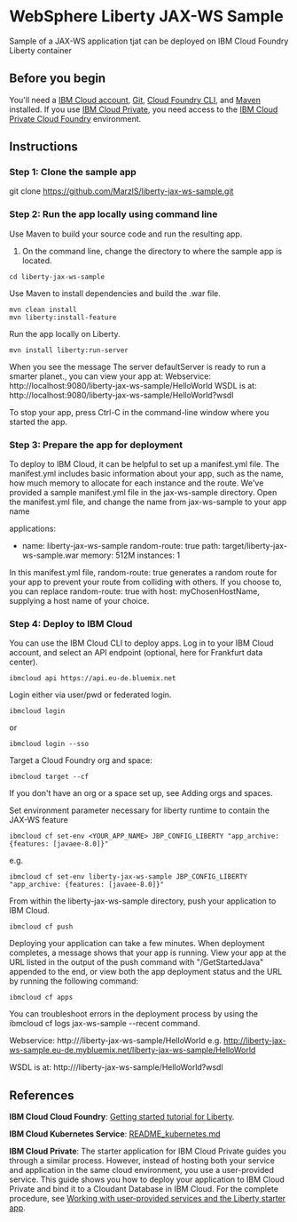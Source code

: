 # WebSphere Liberty JAX-WS Sample
Sample of a JAX-WS application tjat can be deployed on IBM Cloud Foundry Liberty container

## Before you begin

You'll need a [IBM Cloud account](https://console.ng.bluemix.net/registration/), [Git](https://git-scm.com/downloads), [Cloud Foundry CLI](https://github.com/cloudfoundry/cli#downloads), and [Maven](https://maven.apache.org/download.cgi) installed. If you use [IBM Cloud Private](https://www.ibm.com/cloud-computing/products/ibm-cloud-private/), you need access to the [IBM Cloud Private Cloud Foundry](https://www.ibm.com/support/knowledgecenter/en/SSBS6K_2.1.0/cloud_foundry/overview.html) environment.

## Instructions

### Step 1: Clone the sample app

git clone https://github.com/MarzlS/liberty-jax-ws-sample.git

### Step 2: Run the app locally using command line
Use Maven to build your source code and run the resulting app.
1. On the command line, change the directory to where the sample app is located.

````
cd liberty-jax-ws-sample
````

Use Maven to install dependencies and build the .war file.

````
mvn clean install 
mvn liberty:install-feature
````

Run the app locally on Liberty.

````
mvn install liberty:run-server
````

When you see the message The server defaultServer is ready to run a smarter planet., you can view your app at: 
Webservice:		http://localhost:9080/liberty-jax-ws-sample/HelloWorld
WSDL is at: 	http://localhost:9080/liberty-jax-ws-sample/HelloWorld?wsdl

To stop your app, press Ctrl-C in the command-line window where you started the app.

### Step 3: Prepare the app for deployment
To deploy to IBM Cloud, it can be helpful to set up a manifest.yml file. The manifest.yml includes basic information about your app, such as the name, how much memory to allocate for each instance and the route. We've provided a sample manifest.yml file in the jax-ws-sample directory.
Open the manifest.yml file, and change the name from jax-ws-sample to your app name

  applications:
   - name: liberty-jax-ws-sample
     random-route: true
     path: target/liberty-jax-ws-sample.war
     memory: 512M
     instances: 1

In this manifest.yml file, random-route: true generates a random route for your app to prevent your route from colliding with others. If you choose to, you can replace random-route: true with host: myChosenHostName, supplying a host name of your choice.

### Step 4: Deploy to IBM Cloud
You can use the IBM Cloud CLI to deploy apps.
Log in to your IBM Cloud account, and select an API endpoint (optional, here for Frankfurt data center).

````
ibmcloud api https://api.eu-de.bluemix.net
````
Login either via user/pwd or federated login.

````
ibmcloud login
````

or

````
ibmcloud login --sso
````

Target a Cloud Foundry org and space:

````
ibmcloud target --cf
````

If you don't have an org or a space set up, see Adding orgs and spaces.

Set environment parameter necessary for liberty runtime to contain the JAX-WS feature

````
ibmcloud cf set-env <YOUR_APP_NAME> JBP_CONFIG_LIBERTY "app_archive: {features: [javaee-8.0]}"
````

e.g.

````
ibmcloud cf set-env liberty-jax-ws-sample JBP_CONFIG_LIBERTY "app_archive: {features: [javaee-8.0]}"
````


From within the liberty-jax-ws-sample directory, push your application to IBM Cloud.

````
ibmcloud cf push
````

Deploying your application can take a few minutes. When deployment completes, a message shows that your app is running. View your app at the URL listed in the output of the push command with "/GetStartedJava" appended to the end, or view both the app deployment status and the URL by running the following command:

````
ibmcloud cf apps
````

You can troubleshoot errors in the deployment process by using the ibmcloud cf logs jax-ws-sample --recent command.

Webservice:		http://<your-hostname>/liberty-jax-ws-sample/HelloWorld
e.g. 			http://liberty-jax-ws-sample.eu-de.mybluemix.net/liberty-jax-ws-sample/HelloWorld

WSDL is at: 	http://<your-hostname>/liberty-jax-ws-sample/HelloWorld?wsdl


## References

**IBM Cloud Cloud Foundry**: [Getting started tutorial for Liberty](https://console.bluemix.net/docs/runtimes/liberty/getting-started.html#getting-started-tutorial).

**IBM Cloud Kubernetes Service**: [README_kubernetes.md](README_kubernetes.md)

**IBM Cloud Private**: The starter application for IBM Cloud Private guides you through a similar process. However, instead of hosting both your service and application in the same cloud environment, you use a user-provided service. This guide shows you how to deploy your application to IBM Cloud Private and bind it to a Cloudant Database in IBM Cloud. For the complete procedure, see [Working with user-provided services and the Liberty starter app](https://www.ibm.com/support/knowledgecenter/SSBS6K_2.1.0/cloud_foundry/buildpacks/buildpacks_using_Libertyapp.html).

## 